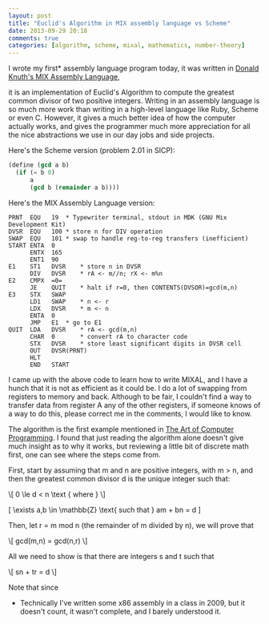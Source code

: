 ```yaml
---
layout: post
title: "Euclid's Algorithm in MIX assembly language vs Scheme"
date: 2013-09-29 20:18
comments: true
categories: [algorithm, scheme, mixal, mathematics, number-theory]
---
```


I wrote my first* assembly language program today, it was written in
[Donald Knuth's MIX Assembly Language](https://en.wikipedia.org/wiki/MIX), 

it is an implementation of Euclid's Algorithm to compute the greatest common divisor of two
positive integers. Writing in an assembly language is so much more
work than writing in a high-level language like Ruby, Scheme or even
C. However, it gives a much better idea of how the computer actually
works, and gives the programmer much more appreciation for all the
nice abstractions we use in our day jobs and side projects.

Here's the Scheme version (problem 2.01 in SICP):
``` scheme
(define (gcd a b)
  (if (= b 0)
      a
      (gcd b (remainder a b))))
```

Here's the MIX Assembly Language version:

``` ASM
PRNT  EQU	19	* Typewriter terminal, stdout in MDK (GNU Mix Development Kit)
DVSR  EQU	100	* store n for DIV operation
SWAP  EQU	101	* swap to handle reg-to-reg transfers (inefficient)
START ENTA	0
      ENTX	165
      ENT1	90
E1    ST1	DVSR	* store n in DVSR
      DIV	DVSR	* rA <- m//n; rX <- m%n
E2    CMPX	=0=
      JE	QUIT	* halt if r=0, then CONTENTS(DVSOR)=gcd(m,n)
E3    STX	SWAP
      LD1	SWAP	* n <- r
      LDX	DVSR	* m <- n
      ENTA	0
      JMP	E1	* go to E1
QUIT  LDA	DVSR    * rA <- gcd(m,n)
      CHAR	0       * convert rA to character code
      STX	DVSR	* store least significant digits in DVSR cell
      OUT	DVSR(PRNT)
      HLT
      END	START
```

I came up with the above code to learn how to write MIXAL, and I have
a hunch that it is not as efficient as it could be. I do a lot of
swapping from registers to memory and back. Although to be fair, I
couldn't find a way to transfer data from register A any of the other
registers, if someone knows of a way to do this, please correct me in
the comments, I would like to know.

The algorithm is the first example mentioned in [The Art of Computer Programming](https://en.wikipedia.org/wiki/The_Art_of_Computer_Programming). 
I found that just reading the algorithm
alone doesn't give much insight as to why it works, but reviewing a
little bit of discrete math first, one can see where the steps come
from.

First, start by assuming that m and n are positive integers, with m > 
n, and then the greatest common divisor d is the unique integer such that:

<div markdown="0">
  \[ 0 \le d < n \text { where }  \]

  \[ \exists a,b \in \mathbb{Z} \text{ such that } am + bn = d  \]
</div>

Then, let r = m mod n (the remainder of m divided by n), we will prove
that 

<div markdown="0">
  \[ gcd(m,n) = gcd(n,r) \]
</div>

All we need to show is that there are integers s and t such that 

<div markdown="0">
  \[ sn + tr = d  \]
</div>

Note that since 

* Technically I've written some x86 assembly in a class in 2009, but
  it doesn't count, it wasn't complete, and I barely understood it.
